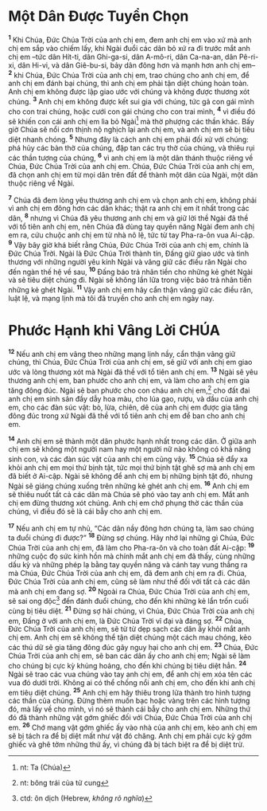 # Một Dân Ðược Tuyển Chọn

<sup><b>1</b></sup> Khi Chúa, Ðức Chúa Trời của anh chị em, đem anh chị em vào xứ mà anh chị em sắp vào chiếm lấy, khi Ngài đuổi các dân bỏ xứ ra đi trước mắt anh chị em –tức dân Hít-ti, dân Ghi-ga-si, dân A-mô-ri, dân Ca-na-an, dân Pê-ri-xi, dân Hi-vi, và dân Giê-bu-si, bảy dân đông hơn và mạnh hơn anh chị em– <sup><b>2</b></sup> khi Chúa, Ðức Chúa Trời của anh chị em, trao chúng cho anh chị em, để anh chị em đánh bại chúng, thì anh chị em phải tận diệt chúng hoàn toàn. Anh chị em không được lập giao ước với chúng và không được thương xót chúng. <sup><b>3</b></sup> Anh chị em không được kết sui gia với chúng, tức gả con gái mình cho con trai chúng, hoặc cưới con gái chúng cho con trai mình, <sup><b>4</b></sup> vì điều đó sẽ khiến con cái anh chị em lìa bỏ Ngài[^1-e3dedddd-4aad-4b45-af22-c64e130583db] mà thờ phượng các thần khác. Bấy giờ Chúa sẽ nổi cơn thịnh nộ nghịch lại anh chị em, và anh chị em sẽ bị tiêu diệt nhanh chóng. <sup><b>5</b></sup> Nhưng đây là cách anh chị em phải đối xử với chúng: phá hủy các bàn thờ của chúng, đập tan các trụ thờ của chúng, và thiêu rụi các thần tượng của chúng, <sup><b>6</b></sup> vì anh chị em là một dân thánh thuộc riêng về Chúa, Ðức Chúa Trời của anh chị em. Chúa, Ðức Chúa Trời của anh chị em, đã chọn anh chị em từ mọi dân trên đất để thành một dân của Ngài, một dân thuộc riêng về Ngài.

<sup><b>7</b></sup> Chúa đã đem lòng yêu thương anh chị em và chọn anh chị em, không phải vì anh chị em đông hơn các dân khác; thật ra anh chị em ít nhất trong các dân, <sup><b>8</b></sup> nhưng vì Chúa đã yêu thương anh chị em và giữ lời thề Ngài đã thề với tổ tiên anh chị em, nên Chúa đã dùng tay quyền năng Ngài đem anh chị em ra, cứu chuộc anh chị em từ nhà nô lệ, tức từ tay Pha-ra-ôn vua Ai-cập. <sup><b>9</b></sup> Vậy bây giờ khá biết rằng Chúa, Ðức Chúa Trời của anh chị em, chính là Ðức Chúa Trời. Ngài là Ðức Chúa Trời thành tín, Ðấng giữ giao ước và tình thương với những người yêu kính Ngài và vâng giữ các điều răn Ngài cho đến ngàn thế hệ về sau, <sup><b>10</b></sup> Ðấng báo trả nhãn tiền cho những kẻ ghét Ngài và sẽ tiêu diệt chúng đi. Ngài sẽ không lần lữa trong việc báo trả nhãn tiền những kẻ ghét Ngài. <sup><b>11</b></sup> Vậy anh chị em hãy cẩn thận vâng giữ các điều răn, luật lệ, và mạng lịnh mà tôi đã truyền cho anh chị em ngày nay.

# Phước Hạnh khi Vâng Lời CHÚA

<sup><b>12</b></sup> Nếu anh chị em vâng theo những mạng lịnh nầy, cẩn thận vâng giữ chúng, thì Chúa, Ðức Chúa Trời của anh chị em, sẽ giữ với anh chị em giao ước và lòng thương xót mà Ngài đã thề với tổ tiên anh chị em. <sup><b>13</b></sup> Ngài sẽ yêu thương anh chị em, ban phước cho anh chị em, và làm cho anh chị em gia tăng đông đúc. Ngài sẽ ban phước cho con cháu anh chị em,[^2-e3dedddd-4aad-4b45-af22-c64e130583db] cho đất đai anh chị em sinh sản đầy dẫy hoa màu, cho lúa gạo, rượu, và dầu của anh chị em, cho các đàn súc vật: bò, lừa, chiên, dê của anh chị em được gia tăng đông đúc trong xứ Ngài đã thề với tổ tiên anh chị em để ban cho anh chị em.

<sup><b>14</b></sup> Anh chị em sẽ thành một dân phước hạnh nhất trong các dân. Ở giữa anh chị em sẽ không một người nam hay một người nữ nào không có khả năng sinh con, và các đàn súc vật của anh chị em cũng vậy. <sup><b>15</b></sup> Chúa sẽ đẩy xa khỏi anh chị em mọi thứ bịnh tật, tức mọi thứ bịnh tật ghê sợ mà anh chị em đã biết ở Ai-cập. Ngài sẽ không để anh chị em bị những bịnh tật đó, nhưng Ngài sẽ giáng chúng xuống trên những kẻ ghét anh chị em. <sup><b>16</b></sup> Anh chị em sẽ thiêu nuốt tất cả các dân mà Chúa sẽ phó vào tay anh chị em. Mắt anh chị em đừng thương xót chúng. Anh chị em chớ phụng thờ các thần của chúng, vì điều đó sẽ là cái bẫy cho anh chị em.

<sup><b>17</b></sup> Nếu anh chị em tự nhủ, “Các dân nầy đông hơn chúng ta, làm sao chúng ta đuổi chúng đi được?” <sup><b>18</b></sup> Ðừng sợ chúng. Hãy nhớ lại những gì Chúa, Ðức Chúa Trời của anh chị em, đã làm cho Pha-ra-ôn và cho toàn đất Ai-cập: <sup><b>19</b></sup> những cuộc đọ sức kinh hồn mà chính mắt anh chị em đã thấy, cùng những dấu kỳ và những phép lạ bằng tay quyền năng và cánh tay vung thẳng ra mà Chúa, Ðức Chúa Trời của anh chị em, đã đem anh chị em ra đi. Chúa, Ðức Chúa Trời của anh chị em, cũng sẽ làm như thế đối với tất cả các dân mà anh chị em đang sợ. <sup><b>20</b></sup> Ngoài ra Chúa, Ðức Chúa Trời của anh chị em, sẽ sai ong độc[^3-e3dedddd-4aad-4b45-af22-c64e130583db] đến đánh đuổi chúng, cho đến khi những kẻ lẩn trốn cuối cùng bị tiêu diệt. <sup><b>21</b></sup> Ðừng sợ hãi chúng, vì Chúa, Ðức Chúa Trời của anh chị em, Ðấng ở với anh chị em, là Ðức Chúa Trời vĩ đại và đáng sợ. <sup><b>22</b></sup> Chúa, Ðức Chúa Trời của anh chị em, sẽ từ từ dẹp sạch các dân ấy khỏi mắt anh chị em. Anh chị em sẽ không thể tận diệt chúng một cách mau chóng, kẻo các thú dữ sẽ gia tăng đông đúc gây nguy hại cho anh chị em. <sup><b>23</b></sup> Chúa, Ðức Chúa Trời của anh chị em, sẽ ban các dân ấy cho anh chị em; Ngài sẽ làm cho chúng bị cực kỳ khủng hoảng, cho đến khi chúng bị tiêu diệt hẳn. <sup><b>24</b></sup> Ngài sẽ trao các vua chúng vào tay anh chị em, để anh chị em xóa tên các vua đó dưới trời. Không ai có thể chống nổi anh chị em, cho đến khi anh chị em tiêu diệt chúng. <sup><b>25</b></sup> Anh chị em hãy thiêu trong lửa thành tro hình tượng các thần của chúng. Ðừng thèm muốn bạc hoặc vàng trên các hình tượng đó, mà lấy về cho mình, vì nó sẽ thành cái bẫy cho anh chị em. Những thứ đó đã thành những vật gớm ghiếc đối với Chúa, Ðức Chúa Trời của anh chị em. <sup><b>26</b></sup> Chớ mang vật gớm ghiếc ấy vào nhà của anh chị em, kẻo anh chị em sẽ bị tách ra để bị diệt mất như vật đó chăng. Anh chị em phải cực kỳ gớm ghiếc và ghê tởm những thứ ấy, vì chúng đã bị tách biệt ra để bị diệt trừ.

[^1-e3dedddd-4aad-4b45-af22-c64e130583db]: nt: Ta (Chúa)

[^2-e3dedddd-4aad-4b45-af22-c64e130583db]: nt: bông trái của tử cung

[^3-e3dedddd-4aad-4b45-af22-c64e130583db]: ctd: ôn dịch (Hebrew, _không rõ nghĩa_)
